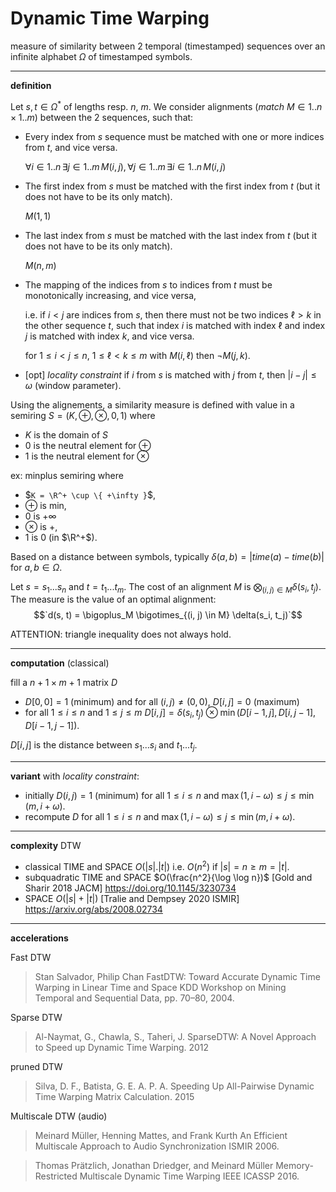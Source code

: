 # Dynamic Time Warping

measure of similarity between 2 temporal (timestamped) sequences 
over an infinite alphabet $`\Omega`$ of timestamped symbols.


---
**definition**

Let $`s, t \in \Omega^*`$ of lengths resp. $`n`$, $`m`$.
We consider alignments (*match* $`M \in 1..n \times 1..m`$) between the 2 sequences, such that:

- Every index from $`s`$ sequence must be matched with one or more indices from $`t`$, and vice versa.

  $`\forall i \in 1..n\, \exists j \in 1..m \, M(i, j),\, \forall j \in 1..m\, \exists i \in 1..n \, M(i, j)`$
  
- The first index from $s$ must be matched with the first index from $`t`$ (but it does not have to be its only match).
  
  $`M(1,1)`$

- The last index from $s$ must be matched with the last index from $`t`$ (but it does not have to be its only match).

  $`M(n,m)`$

- The mapping of the indices from $`s`$ to indices from $t$ must be monotonically increasing, and vice versa, 
  
   i.e. if $`i < j`$ are indices from $`s`$, then there must not be two indices $`\ell > k`$ in the other sequence $`t`$, such that index $`i`$ is matched with index $`\ell`$ and index $`j`$ is matched with index $`k`$, and vice versa.
  
  for $`1 \leq i < j \leq n`$, $`1 \leq \ell < k \leq m`$ with $`M(i, \ell)`$ then $`\neg M(j, k)`$.

- [opt] *locality constraint*
  if $`i`$ from $`s`$ is matched with $`j`$ from $`t`$, then $`|i - j| \leq \omega`$ (window parameter).
  
Using the alignements, a similarity measure is defined with value in a semiring $`S = ( K, \oplus, \otimes, 0, 1)`$
where
- $`K`$ is the domain of $`S`$
- $`0`$ is the neutral element for $`\oplus`$
- $`1`$ is the neutral element for $`\otimes`$

ex: minplus semiring where 
- $`K = \R^+ \cup \{ +\infty }`$, 
- $`\oplus`$ is min, 
- $`0`$ is  $`+\infty`$
- $`\otimes`$ is +, 
- $`1`$ is 0 (in $`\R^+`$). 


Based on a distance between symbols, 
typically $`\delta(a, b) = |time(a) - time(b)|`$ for $`a, b \in \Omega`$.

Let $`s = s_1... s_n`$ and $`t = t_1 ... t_m`$.
The cost of an alignment $`M`$ is $`\bigotimes_{(i, j) \in M} \delta(s_i, t_j)`$.
The measure is the value of an optimal alignment:
$$`d(s, t) = \bigoplus_M \bigotimes_{(i, j) \in M} \delta(s_i, t_j)`$$

ATTENTION: triangle inequality does not always hold.


---
**computation** (classical)

fill a $`n+1 \times m+1`$ matrix $`D`$
- $`D[0, 0] = 1`$ (minimum) and for all $`(i, j) \neq (0, 0)`$, $`D[i, j] = 0`$ (maximum)
- for all $`1 \leq i \leq n`$ and $`1 \leq j \leq m`$
  $`D[i, j] = \delta(s_i, t_j) \otimes \min (D[i-1, j], D[i, j-1], D[i-1, j-1])`$.

$`D[i, j]`$ is the distance between $`s_1... s_i`$ and $`t_1 ... t_j`$.

---
**variant** with *locality constraint*:
- initially $`D(i, j) = 1`$ (minimum) for all $`1 \leq i \leq n`$ and $`\max(1, i-\omega) \leq j \leq \min(m, i+\omega)`$. 
- recompute $`D`$ for all $`1 \leq i \leq n`$ and $`\max(1, i-\omega) \leq j \leq \min(m, i+\omega)`$. 

---
**complexity** DTW

- classical TIME and SPACE $`O(|s| . |t|)`$ i.e. $`O(n^2)`$ if $`|s| = n \geq m = |t|`$.
- subquadratic TIME and SPACE $`O(\frac{n^2}{\log \log n})`$ [Gold and Sharir 2018 JACM]
  https://doi.org/10.1145/3230734
- SPACE $`O(|s| + |t|)`$ [Tralie and Dempsey 2020 ISMIR]
  https://arxiv.org/abs/2008.02734


---
**accelerations**

Fast DTW
> Stan Salvador, Philip Chan
> FastDTW: Toward Accurate Dynamic Time Warping in Linear Time and Space
> KDD Workshop on Mining Temporal and Sequential Data, pp. 70–80, 2004.

Sparse DTW
> Al-Naymat, G., Chawla, S., Taheri, J.
> SparseDTW: A Novel Approach to Speed up Dynamic Time Warping.
> 2012

pruned DTW
> Silva, D. F., Batista, G. E. A. P. A.
> Speeding Up All-Pairwise Dynamic Time Warping Matrix Calculation.
> 2015


Multiscale DTW (audio)
> Meinard Müller, Henning Mattes, and Frank Kurth
> An Efficient Multiscale Approach to Audio Synchronization
> ISMIR 2006.

> Thomas Prätzlich, Jonathan Driedger, and Meinard Müller 
> Memory-Restricted Multiscale Dynamic Time Warping
> IEEE ICASSP 2016.


